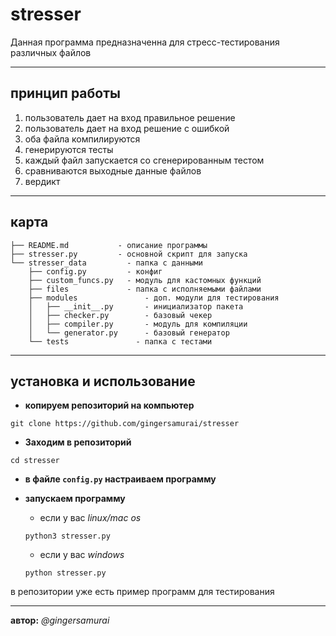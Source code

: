 # stresser
Данная программа предназначенна для 
стресс-тестирования различных файлов

---

## принцип работы
1. пользователь дает на вход правильное решение
2. пользователь дает на вход решение с ошибкой
3. оба файла компилируются 
4. генерируются тесты
5. каждый файл запускается со сгенерированным тестом
6. сравниваются выходные данные файлов
7. вердикт

---
## карта
```
├── README.md           - описание программы
├── stresser.py         - основной скрипт для запуска 
└── stresser_data         - папка с данными
    ├── config.py         - конфиг
    ├── custom_funcs.py   - модуль для кастомных функций
    ├── files             - папка с исполняемыми файлами
    ├── modules               - доп. модули для тестирования 
    │   ├── __init__.py       - инициализатор пакета
    │   ├── checker.py        - базовый чекер
    │   ├── compiler.py       - модуль для компиляции
    │   └── generator.py      - базовый генератор
    └── tests               - папка с тестами
```

--- 

## установка и использование

+ **копируем репозиторий на компьютер**
```
git clone https://github.com/gingersamurai/stresser
```
+ **Заходим в репозиторий**
```
cd stresser
```
+ **в файле `config.py` настраиваем программу**

+ **запускаем программу** 

    - если у вас *linux/mac os*
    ```
    python3 stresser.py
    ```
    
    - если у вас *windows*
    ```
    python stresser.py
    ```
в репозитории уже есть пример программ для тестирования

---

**автор:** *@gingersamurai*



